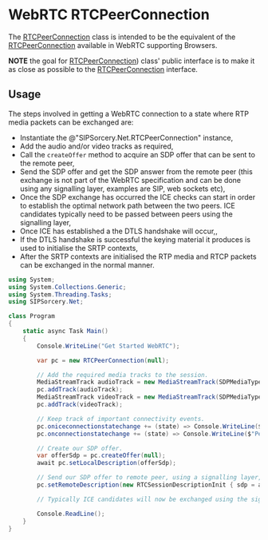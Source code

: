 # WebRTC RTCPeerConnection

The [RTCPeerConnection](xref:SIPSorcery.Net.RTCPeerConnection) class is intended to be the equivalent of the [RTCPeerConnection](https://www.w3.org/TR/webrtc/#rtcpeerconnection-interface) available in WebRTC supporting Browsers.

**NOTE** the goal for [RTCPeerConnection](xref:SIPSorcery.Net.RTCPeerConnection)) class' public interface is to make it as close as possible to the [RTCPeerConnection](https://www.w3.org/TR/webrtc/#rtcpeerconnection-interface) interface.

## Usage

The steps involved in getting a WebRTC connection to a state where RTP media packets can be exchanged are:

 - Instantiate the @"SIPSorcery.Net.RTCPeerConnection" instance,
 - Add the audio and/or video tracks as required,
 - Call the `createOffer` method to acquire an SDP offer that can be sent to the remote peer,
 - Send the SDP offer and get the SDP answer from the remote peer (this exchange is not part of the WebRTC specification and can be done using any signalling layer, examples are SIP, web sockets etc),
 - Once the SDP exchange has occurred the ICE checks can start in order to establish the optimal network path between the two peers. ICE candidates typically need to be passed between peers using the signalling layer,
 - Once ICE has established a the DTLS handshake will occur,,
 - If the DTLS handshake is successful the keying material it produces is used to initialise the SRTP contexts,
 - After the SRTP contexts are initialised the RTP media and RTCP packets can be exchanged in the normal manner.

````csharp
using System;
using System.Collections.Generic;
using System.Threading.Tasks;
using SIPSorcery.Net;

class Program
{
    static async Task Main()
    {
        Console.WriteLine("Get Started WebRTC");

        var pc = new RTCPeerConnection(null);

        // Add the required media tracks to the session.
        MediaStreamTrack audioTrack = new MediaStreamTrack(SDPMediaTypesEnum.audio, false, new List<SDPMediaFormat> { new SDPMediaFormat(SDPMediaFormatsEnum.PCMU) });
        pc.addTrack(audioTrack);
        MediaStreamTrack videoTrack = new MediaStreamTrack(SDPMediaTypesEnum.video, false, new List<SDPMediaFormat> { new SDPMediaFormat(SDPMediaFormatsEnum.VP8) });
        pc.addTrack(videoTrack);

        // Keep track of important connectivity events.
        pc.oniceconnectionstatechange += (state) => Console.WriteLine($"ICE connection state change to {state}.");
        pc.onconnectionstatechange += (state) => Console.WriteLine($"Peer connection state change to {state}.");

        // Create our SDP offer.
        var offerSdp = pc.createOffer(null);
        await pc.setLocalDescription(offerSdp);

        // Send our SDP offer to remote peer, using a signalling layer, and get their SDP answer.
        pc.setRemoteDescription(new RTCSessionDescriptionInit { sdp = answerSdp, type = RTCSdpType.answer });

        // Typically ICE candidates will now be exchanged using the signalling layer.

        Console.ReadLine();
    }
}
````
